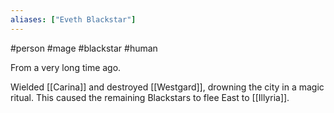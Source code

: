```yaml
---
aliases: ["Eveth Blackstar"]
---
```

#person #mage #blackstar #human

From a very long time ago.

Wielded [[Carina]] and destroyed [[Westgard]], drowning the city in a magic ritual. This caused the remaining Blackstars to flee East to [[Illyria]].
